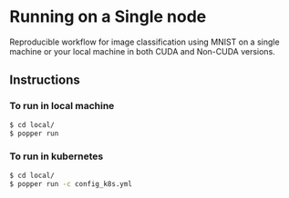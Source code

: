 # Running on a Single node

Reproducible workflow for image classification using MNIST on a single machine or your local machine
in both CUDA and Non-CUDA versions.

## Instructions

### To run in local machine
```bash
$ cd local/
$ popper run
```

### To run in kubernetes
```bash
$ cd local/
$ popper run -c config_k8s.yml
```
